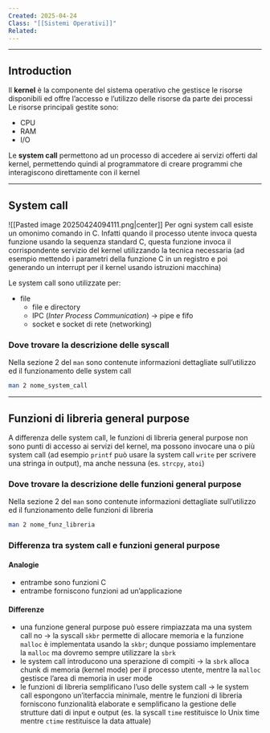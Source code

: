 ```yaml
---
Created: 2025-04-24
Class: "[[Sistemi Operativi]]"
Related:
---
```

---
## Introduction
Il **kernel** è la componente del sistema operativo che gestisce le risorse disponibili ed offre l’accesso e l’utilizzo delle risorse da parte dei processi
Le risorse principali gestite sono:
- CPU
- RAM
- I/O

Le **system call** permettono ad un processo di accedere ai servizi offerti dal kernel, permettendo quindi al programmatore di creare programmi che interagiscono direttamente con il kernel

---
## System call
![[Pasted image 20250424094111.png|center]]
Per ogni system call esiste un omonimo comando in C. Infatti quando il processo utente invoca questa funzione usando la sequenza standard C, questa funzione invoca il corrispondente servizio del kernel utilizzando la tecnica necessaria (ad esempio mettendo i parametri della funzione C in un registro e poi generando un interrupt per il kernel usando istruzioni macchina)

Le system call sono utilizzate per:
- file
	- file e directory
	- IPC (*Inter Process Communication*) → pipe e fifo
	- socket e socket di rete (networking)

### Dove trovare la descrizione delle syscall
Nella sezione 2 del `man` sono contenute informazioni dettagliate sull’utilizzo ed il funzionamento delle system call

```bash
man 2 nome_system_call
```

---
## Funzioni di libreria general purpose
A differenza delle system call, le funzioni di libreria general purpose non sono punti di accesso ai servizi del kernel, ma possono invocare una o più system call (ad esempio `printf` può usare la system call `write` per scrivere una stringa in output), ma anche nessuna (es. `strcpy`, `atoi`)

### Dove trovare la descrizione delle funzioni general purpose
Nella sezione 2 del `man` sono contenute informazioni dettagliate sull’utilizzo ed il funzionamento delle funzioni di libreria

```bash
man 2 nome_funz_libreria
```

### Differenza tra system call e funzioni general purpose
#### Analogie
- entrambe sono funzioni C
- entrambe forniscono funzioni ad un’applicazione
#### Differenze
- una funzione general purpose può essere rimpiazzata ma una system call no → la syscall `skbr` permette di allocare memoria e la funzione `malloc` è implementata usando la `skbr`; dunque possiamo implementare la `malloc` ma dovremo sempre utilizzare la `sbrk`
- le system call introducono una sperazione di compiti → la `sbrk` alloca chunk di memoria (kernel mode) per il processo utente, mentre la `malloc` gestisce l’area di memoria in user mode
- le funzioni di libreria semplificano l’uso delle system call → le system call espongono un’iterfaccia minimale, mentre le funzioni di libreria forniscono funzionalità elaborate e semplificano la gestione delle strutture dati di input e output (es. la syscall `time` restituisce lo Unix time mentre `ctime` restituisce la data attuale)
